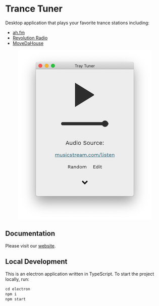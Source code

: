 # Trance Tuner

Desktop application that plays your favorite trance stations including:

- [ah.fm](http://ah.fm/forum/)
- [Revolution Radio](https://revolutionradio.ru/)
- [MoveDaHouse](https://www.movedahouse.com/)

<p align="center">
  <img src="electron/images/screenshots/app-window.png" alt="app screenshot">
</p>

## Documentation

Please visit our [website](https://trancetuner.netlify.app/docs/).

## Local Development

This is an electron application written in TypeScript. To start the project locally, run:

```terminal
cd electron
npm i
npm start
```
